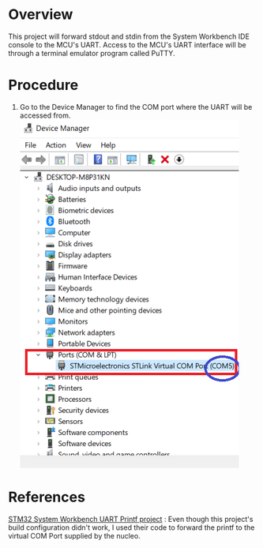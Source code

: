 # Overview 
This project will forward stdout and stdin from the System Workbench IDE console to the MCU's UART. Access to the MCU's UART interface will be through a terminal emulator program called PuTTY. 

# Procedure
1. Go to the Device Manager to find the COM port where the UART will be accessed from.  ![device_mgr](img/1_device_manager.png)


# References
[STM32 System Workbench UART Printf project](https://github.com/STMicroelectronics/STM32CubeF4/tree/master/Projects/STM32F411RE-Nucleo/Examples/UART/UART_Printf/SW4STM32) : Even though this project's build configuration didn't work, I used their code to forward the printf to the virtual COM Port supplied by the nucleo.

